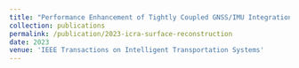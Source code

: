 ```yaml
---
title: "Performance Enhancement of Tightly Coupled GNSS/IMU Integration Based on Factor Graph With Robust TDCP Loop Closure"
collection: publications
permalink: /publication/2023-icra-surface-reconstruction
date: 2023
venue: 'IEEE Transactions on Intelligent Transportation Systems'
---
```

